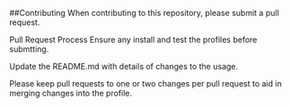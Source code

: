 ##Contributing
When contributing to this repository, please submit a pull request.

Pull Request Process
Ensure any install and test the profiles before submtting.

Update the README.md with details of changes to the usage.

Please keep pull requests to one or two changes per pull request to aid in merging changes into the profile.
